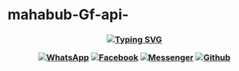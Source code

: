# mahabub-Gf-api-
<h3 align="center">
  
 <a href="https://git.io/typing-svg"><img src="https://readme-typing-svg.demolab.com?font=Afacad+Flux&pause=1000&color=64BC1A&background=FFFFFF00&center=true&vCenter=true&multiline=true&width=435&lines=MY+AUTHOR%3A+IMRAN+AHMED+%F0%9F%AB%B6%E2%9D%A4%EF%B8%8F%E2%80%8D%F0%9F%A9%B9+" alt="Typing SVG" /></a>

[![WhatsApp](https://img.shields.io/badge/WhatsApp-green?style=for-the-badge&logo=whatsapp)](https://wa.me/+8801613356376)
[![Facebook](https://img.shields.io/badge/Facebook-green?style=for-the-badge&logo=facebook)](https://www.facebook.com/www.xnxx.com.140)
[![Messenger](https://img.shields.io/badge/Chat-Messenger-blue?style=for-the-badge&logo=messenger)](https://m.me/www.xnxx.com.140)
[![Github](https://img.shields.io/badge/Github-MrDarkYTgreen?style=for-the-badge&logo=github)](https://github.com/user618717)
